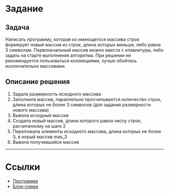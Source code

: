# Задание
## Задача
Написать программу, которая из имеющегося массива строк формирует новый массив из строк, длина которых меньше, либо равна 3 символам. Первоначальный массив можно ввести с клавиатуры, либо задать на старте выполнения алгоритма. При решении не рекомендуется пользоваться коллекциями, лучше обойтись исключительно массивами.
## Описание решения
1. Задала размерность исходного массива
2. Заполнила массив, параллельно просчитывается количество строк, длина которых не более 3 символов (для задания размерности нового массива)
3. Вывела исходный массив
4. Создала новый массив, длина которого равна числу строк, расчитанному на шаге 2
5. Переложила элементы исходного массива, длина которых не более 3, в норый массив mas_3
6. Вывела получившийся массив
---
# Ссылки
+ [Программа](Program.cs)
+ [Блок-схема](block.png)